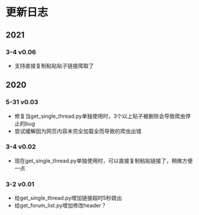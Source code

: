 # 更新日志

## 2021

### 3-4 v0.06
- 支持直接复制粘贴贴子链接爬取了

## 2020

### 5-31 v0.03
- 修复当get_single_thread.py单独使用时，3个以上贴子被删除会导致爬虫停止的bug
- 尝试缓解因为网页内容未完全加载全而导致的爬虫出错

### 3-4 v0.02

- 现在get_single_thread.py单独使用时，可以直接复制粘贴链接了，稍微方便一点

### 3-2 v0.01

- 给get_single_thread.py增加链接超时5秒跳出
- 给get_forum_list.py增加修改header？